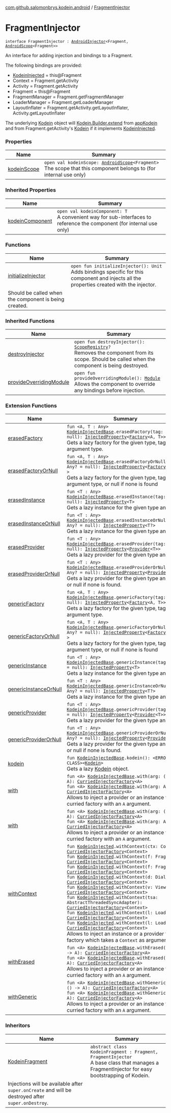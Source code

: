 [com.github.salomonbrys.kodein.android](../index.md) / [FragmentInjector](.)

# FragmentInjector

`interface FragmentInjector : `[`AndroidInjector`](../-android-injector/index.md)`<Fragment, `[`AndroidScope`](../-android-scope/index.md)`<Fragment>>`

An interface for adding injection and bindings to a Fragment.

The following bindings are provided:

* [KodeinInjected](../../com.github.salomonbrys.kodein/-kodein-injected.md) = this@Fragment
* Context = Fragment.getActivity
* Activity = Fragment.getActivity
* Fragment = this@Fragment
* FragmentManager = Fragment.getFragmentManager
* LoaderManager = Fragment.getLoaderManager
* LayoutInflater = Fragment.getActivity.getLayoutInflater, Activity.getLayoutInflater

The underlying [Kodein](../../com.github.salomonbrys.kodein/-kodein/index.md) object will [Kodein.Builder.extend](../../com.github.salomonbrys.kodein/-kodein/-builder/extend.md) from [appKodein](../android.content.-context/app-kodein.md) and from Fragment.getActivity's [Kodein](../../com.github.salomonbrys.kodein/-kodein/index.md) if it implements [KodeinInjected](../../com.github.salomonbrys.kodein/-kodein-injected.md).

### Properties

| Name | Summary |
|---|---|
| [kodeinScope](kodein-scope.md) | `open val kodeinScope: `[`AndroidScope`](../-android-scope/index.md)`<Fragment>`<br>The scope that this component belongs to (for internal use only) |

### Inherited Properties

| Name | Summary |
|---|---|
| [kodeinComponent](../-android-injector/kodein-component.md) | `open val kodeinComponent: T`<br>A convenient way for sub-interfaces to reference the component (for internal use only) |

### Functions

| Name | Summary |
|---|---|
| [initializeInjector](initialize-injector.md) | `open fun initializeInjector(): Unit`<br>Adds bindings specific for this component and injects all the properties created with the injector.
Should be called when the component is being created. |

### Inherited Functions

| Name | Summary |
|---|---|
| [destroyInjector](../-android-injector/destroy-injector.md) | `open fun destroyInjector(): `[`ScopeRegistry`](../../com.github.salomonbrys.kodein/-scope-registry/index.md)`?`<br>Removes the component from its scope. Should be called when the component is being destroyed. |
| [provideOverridingModule](../-android-injector/provide-overriding-module.md) | `open fun provideOverridingModule(): `[`Module`](../../com.github.salomonbrys.kodein/-kodein/-module/index.md)<br>Allows the component to override any bindings before injection. |

### Extension Functions

| Name | Summary |
|---|---|
| [erasedFactory](../../com.github.salomonbrys.kodein/erased-factory.md) | `fun <A, T : Any> `[`KodeinInjectedBase`](../../com.github.salomonbrys.kodein/-kodein-injected-base/index.md)`.erasedFactory(tag: Any? = null): `[`InjectedProperty`](../../com.github.salomonbrys.kodein/-injected-property/index.md)`<`[`Factory`](../../com.github.salomonbrys.kodein/-factory.md)`<A, T>>`<br>Gets a lazy factory for the given type, tag and argument type. |
| [erasedFactoryOrNull](../../com.github.salomonbrys.kodein/erased-factory-or-null.md) | `fun <A, T : Any> `[`KodeinInjectedBase`](../../com.github.salomonbrys.kodein/-kodein-injected-base/index.md)`.erasedFactoryOrNull(tag: Any? = null): `[`InjectedProperty`](../../com.github.salomonbrys.kodein/-injected-property/index.md)`<`[`Factory`](../../com.github.salomonbrys.kodein/-factory.md)`<A, T>?>`<br>Gets a lazy factory for the given type, tag and argument type, or null if none is found |
| [erasedInstance](../../com.github.salomonbrys.kodein/erased-instance.md) | `fun <T : Any> `[`KodeinInjectedBase`](../../com.github.salomonbrys.kodein/-kodein-injected-base/index.md)`.erasedInstance(tag: Any? = null): `[`InjectedProperty`](../../com.github.salomonbrys.kodein/-injected-property/index.md)`<T>`<br>Gets a lazy instance for the given type and tag. |
| [erasedInstanceOrNull](../../com.github.salomonbrys.kodein/erased-instance-or-null.md) | `fun <T : Any> `[`KodeinInjectedBase`](../../com.github.salomonbrys.kodein/-kodein-injected-base/index.md)`.erasedInstanceOrNull(tag: Any? = null): `[`InjectedProperty`](../../com.github.salomonbrys.kodein/-injected-property/index.md)`<T?>`<br>Gets a lazy instance for the given type and tag. |
| [erasedProvider](../../com.github.salomonbrys.kodein/erased-provider.md) | `fun <T : Any> `[`KodeinInjectedBase`](../../com.github.salomonbrys.kodein/-kodein-injected-base/index.md)`.erasedProvider(tag: Any? = null): `[`InjectedProperty`](../../com.github.salomonbrys.kodein/-injected-property/index.md)`<`[`Provider`](../../com.github.salomonbrys.kodein/-provider.md)`<T>>`<br>Gets a lazy provider for the given type and tag. |
| [erasedProviderOrNull](../../com.github.salomonbrys.kodein/erased-provider-or-null.md) | `fun <T : Any> `[`KodeinInjectedBase`](../../com.github.salomonbrys.kodein/-kodein-injected-base/index.md)`.erasedProviderOrNull(tag: Any? = null): `[`InjectedProperty`](../../com.github.salomonbrys.kodein/-injected-property/index.md)`<`[`Provider`](../../com.github.salomonbrys.kodein/-provider.md)`<T>?>`<br>Gets a lazy provider for the given type and tag, or null if none is found. |
| [genericFactory](../../com.github.salomonbrys.kodein/generic-factory.md) | `fun <A, T : Any> `[`KodeinInjectedBase`](../../com.github.salomonbrys.kodein/-kodein-injected-base/index.md)`.genericFactory(tag: Any? = null): `[`InjectedProperty`](../../com.github.salomonbrys.kodein/-injected-property/index.md)`<`[`Factory`](../../com.github.salomonbrys.kodein/-factory.md)`<A, T>>`<br>Gets a lazy factory for the given type, tag and argument type. |
| [genericFactoryOrNull](../../com.github.salomonbrys.kodein/generic-factory-or-null.md) | `fun <A, T : Any> `[`KodeinInjectedBase`](../../com.github.salomonbrys.kodein/-kodein-injected-base/index.md)`.genericFactoryOrNull(tag: Any? = null): `[`InjectedProperty`](../../com.github.salomonbrys.kodein/-injected-property/index.md)`<`[`Factory`](../../com.github.salomonbrys.kodein/-factory.md)`<A, T>?>`<br>Gets a lazy factory for the given type, tag and argument type, or null if none is found |
| [genericInstance](../../com.github.salomonbrys.kodein/generic-instance.md) | `fun <T : Any> `[`KodeinInjectedBase`](../../com.github.salomonbrys.kodein/-kodein-injected-base/index.md)`.genericInstance(tag: Any? = null): `[`InjectedProperty`](../../com.github.salomonbrys.kodein/-injected-property/index.md)`<T>`<br>Gets a lazy instance for the given type and tag. |
| [genericInstanceOrNull](../../com.github.salomonbrys.kodein/generic-instance-or-null.md) | `fun <T : Any> `[`KodeinInjectedBase`](../../com.github.salomonbrys.kodein/-kodein-injected-base/index.md)`.genericInstanceOrNull(tag: Any? = null): `[`InjectedProperty`](../../com.github.salomonbrys.kodein/-injected-property/index.md)`<T?>`<br>Gets a lazy instance for the given type and tag. |
| [genericProvider](../../com.github.salomonbrys.kodein/generic-provider.md) | `fun <T : Any> `[`KodeinInjectedBase`](../../com.github.salomonbrys.kodein/-kodein-injected-base/index.md)`.genericProvider(tag: Any? = null): `[`InjectedProperty`](../../com.github.salomonbrys.kodein/-injected-property/index.md)`<`[`Provider`](../../com.github.salomonbrys.kodein/-provider.md)`<T>>`<br>Gets a lazy provider for the given type and tag. |
| [genericProviderOrNull](../../com.github.salomonbrys.kodein/generic-provider-or-null.md) | `fun <T : Any> `[`KodeinInjectedBase`](../../com.github.salomonbrys.kodein/-kodein-injected-base/index.md)`.genericProviderOrNull(tag: Any? = null): `[`InjectedProperty`](../../com.github.salomonbrys.kodein/-injected-property/index.md)`<`[`Provider`](../../com.github.salomonbrys.kodein/-provider.md)`<T>?>`<br>Gets a lazy provider for the given type and tag, or null if none is found. |
| [kodein](../../com.github.salomonbrys.kodein/kodein.md) | `fun `[`KodeinInjectedBase`](../../com.github.salomonbrys.kodein/-kodein-injected-base/index.md)`.kodein(): <ERROR CLASS><`[`Kodein`](../../com.github.salomonbrys.kodein/-kodein/index.md)`>`<br>Gets a lazy [Kodein](../../com.github.salomonbrys.kodein/-kodein/index.md) object. |
| [with](../../com.github.salomonbrys.kodein/with.md) | `fun <A> `[`KodeinInjectedBase`](../../com.github.salomonbrys.kodein/-kodein-injected-base/index.md)`.with(arg: () -> A): `[`CurriedInjectorFactory`](../../com.github.salomonbrys.kodein/-curried-injector-factory/index.md)`<A>`<br>`fun <A> `[`KodeinInjectedBase`](../../com.github.salomonbrys.kodein/-kodein-injected-base/index.md)`.with(arg: A): `[`CurriedInjectorFactory`](../../com.github.salomonbrys.kodein/-curried-injector-factory/index.md)`<A>`<br>Allows to inject a provider or an instance from a curried factory with an `A` argument. |
| [with](../../com.github.salomonbrys.kodein.erased/with.md) | `fun <A> `[`KodeinInjectedBase`](../../com.github.salomonbrys.kodein/-kodein-injected-base/index.md)`.with(arg: () -> A): `[`CurriedInjectorFactory`](../../com.github.salomonbrys.kodein/-curried-injector-factory/index.md)`<A>`<br>`fun <A> `[`KodeinInjectedBase`](../../com.github.salomonbrys.kodein/-kodein-injected-base/index.md)`.with(arg: A): `[`CurriedInjectorFactory`](../../com.github.salomonbrys.kodein/-curried-injector-factory/index.md)`<A>`<br>Allows to inject a provider or an instance from a curried factory with an `A` argument. |
| [withContext](../with-context.md) | `fun `[`KodeinInjected`](../../com.github.salomonbrys.kodein/-kodein-injected.md)`.withContext(ctx: Context): `[`CurriedInjectorFactory`](../../com.github.salomonbrys.kodein/-curried-injector-factory/index.md)`<Context>`<br>`fun `[`KodeinInjected`](../../com.github.salomonbrys.kodein/-kodein-injected.md)`.withContext(f: Fragment): `[`CurriedInjectorFactory`](../../com.github.salomonbrys.kodein/-curried-injector-factory/index.md)`<Context>`<br>`fun `[`KodeinInjected`](../../com.github.salomonbrys.kodein/-kodein-injected.md)`.withContext(f: Fragment): `[`CurriedInjectorFactory`](../../com.github.salomonbrys.kodein/-curried-injector-factory/index.md)`<Context>`<br>`fun `[`KodeinInjected`](../../com.github.salomonbrys.kodein/-kodein-injected.md)`.withContext(d: Dialog): `[`CurriedInjectorFactory`](../../com.github.salomonbrys.kodein/-curried-injector-factory/index.md)`<Context>`<br>`fun `[`KodeinInjected`](../../com.github.salomonbrys.kodein/-kodein-injected.md)`.withContext(v: View): `[`CurriedInjectorFactory`](../../com.github.salomonbrys.kodein/-curried-injector-factory/index.md)`<Context>`<br>`fun `[`KodeinInjected`](../../com.github.salomonbrys.kodein/-kodein-injected.md)`.withContext(tsa: AbstractThreadedSyncAdapter): `[`CurriedInjectorFactory`](../../com.github.salomonbrys.kodein/-curried-injector-factory/index.md)`<Context>`<br>`fun `[`KodeinInjected`](../../com.github.salomonbrys.kodein/-kodein-injected.md)`.withContext(l: Loader<*>): `[`CurriedInjectorFactory`](../../com.github.salomonbrys.kodein/-curried-injector-factory/index.md)`<Context>`<br>`fun `[`KodeinInjected`](../../com.github.salomonbrys.kodein/-kodein-injected.md)`.withContext(l: Loader<*>): `[`CurriedInjectorFactory`](../../com.github.salomonbrys.kodein/-curried-injector-factory/index.md)`<Context>`<br>Allows to inject an instance or a provider from a factory which takes a `Context` as argument. |
| [withErased](../../com.github.salomonbrys.kodein/with-erased.md) | `fun <A> `[`KodeinInjectedBase`](../../com.github.salomonbrys.kodein/-kodein-injected-base/index.md)`.withErased(arg: () -> A): `[`CurriedInjectorFactory`](../../com.github.salomonbrys.kodein/-curried-injector-factory/index.md)`<A>`<br>`fun <A> `[`KodeinInjectedBase`](../../com.github.salomonbrys.kodein/-kodein-injected-base/index.md)`.withErased(arg: A): `[`CurriedInjectorFactory`](../../com.github.salomonbrys.kodein/-curried-injector-factory/index.md)`<A>`<br>Allows to inject a provider or an instance from a curried factory with an `A` argument. |
| [withGeneric](../../com.github.salomonbrys.kodein/with-generic.md) | `fun <A> `[`KodeinInjectedBase`](../../com.github.salomonbrys.kodein/-kodein-injected-base/index.md)`.withGeneric(arg: () -> A): `[`CurriedInjectorFactory`](../../com.github.salomonbrys.kodein/-curried-injector-factory/index.md)`<A>`<br>`fun <A> `[`KodeinInjectedBase`](../../com.github.salomonbrys.kodein/-kodein-injected-base/index.md)`.withGeneric(arg: A): `[`CurriedInjectorFactory`](../../com.github.salomonbrys.kodein/-curried-injector-factory/index.md)`<A>`<br>Allows to inject a provider or an instance from a curried factory with an `A` argument. |

### Inheritors

| Name | Summary |
|---|---|
| [KodeinFragment](../-kodein-fragment/index.md) | `abstract class KodeinFragment : Fragment, FragmentInjector`<br>A base class that manages a FragmentInjector for easy bootstrapping of Kodein.
Injections will be available after `super.onCreate` and will be destroyed after `super.onDestroy`. |
